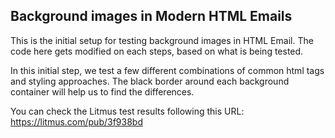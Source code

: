 ## Background images in Modern HTML Emails

This is the initial setup for testing background images in HTML Email. The code here gets modified on each steps, based on what is being tested.

In this initial step, we test a few different combinations of common html tags and styling approaches. The black border around each background container will help us to find the differences.

You can check the Litmus test results following this URL:
https://litmus.com/pub/3f938bd
